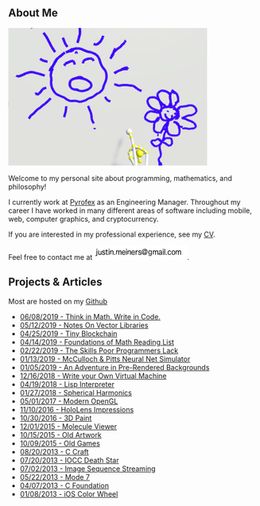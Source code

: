 About Me
---------

![finger painting](finger_painting.jpg)

Welcome to my personal site about programming, mathematics, and philosophy!

I currently work at [Pyrofex](https://pyrofex.net) as an Engineering Manager.
Throughout my career I have worked in many different areas of software including mobile, web, computer graphics, and cryptocurrency.

If you are interested in my professional experience, see my [CV](files/cv.pdf).

Feel free to contact me at ![justin's email](mail.gif).

## Projects & Articles

Most are hosted on my [Github](https://github.com/justinmeiners)

- [06/08/2019 - Think in Math. Write in Code.](think-in-math/)
- [05/12/2019 - Notes On Vector Libraries](vector-libs/)
- [04/25/2019 - Tiny Blockchain](https://github.com/justinmeiners/tiny-blockchain)
- [04/14/2019 - Foundations of Math Reading List](foundations-of-math-reading/)
- [02/22/2019 - The Skills Poor Programmers Lack](the-skills-programmers-lack/)
- [01/13/2019 - McCulloch & Pitts Neural Net Simulator](https://justinmeiners.github.io/neural-nets-sim/)
- [01/05/2019 - An Adventure in Pre-Rendered Backgrounds](https://justinmeiners.github.io/pre-rendered-backgrounds/)
- [12/16/2018 - Write your Own Virtual Machine](https://justinmeiners.github.io/lc3-vm/)
- [04/19/2018 - Lisp Interpreter](https://github.com/justinmeiners/lisp-interpreter)
- [01/27/2018 - Spherical Harmonics](https://github.com/justinmeiners/spherical-harmonics)
- [05/01/2017 - Modern OpenGL](modern-opengl/)
- [11/10/2016 - HoloLens Impressions](hololens-impressions/)
- [10/30/2016 - 3D Paint](3d-paint/)
- [12/01/2015 - Molecule Viewer](https://github.com/justinmeiners/molecule-viewer)
- [10/15/2015 - Old Artwork](old-artwork/)
- [10/09/2015 - Old Games](old-games/)
- [08/20/2013 - C Craft](https://github.com/justinmeiners/c-craft)
- [07/20/2013 - IOCC Death Star](https://github.com/justinmeiners/ioccc-death-star)
- [07/02/2013 - Image Sequence Streaming](https://github.com/justinmeiners/image-sequence-streaming)
- [05/22/2013 - Mode 7](https://github.com/justinmeiners/mode-7)
- [04/07/2013 - C Foundation](https://github.com/justinmeiners/c-foundation)
- [01/08/2013 - iOS Color Wheel](https://github.com/justinmeiners/ios-color-wheel)


